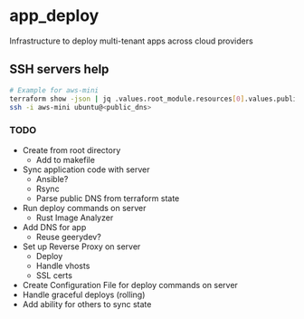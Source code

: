 # app_deploy
Infrastructure to deploy multi-tenant apps across cloud providers

## SSH servers help
```bash
# Example for aws-mini
terraform show -json | jq .values.root_module.resources[0].values.public_dns
ssh -i aws-mini ubuntu@<public_dns>
```

### TODO
- Create from root directory
  - Add to makefile
- Sync application code with server
  - Ansible?
  - Rsync
  - Parse public DNS from terraform state
- Run deploy commands on server
  - Rust Image Analyzer
- Add DNS for app
  - Reuse geerydev?
- Set up Reverse Proxy on server
  - Deploy
  - Handle vhosts
  - SSL certs
- Create Configuration File for deploy commands on server
- Handle graceful deploys (rolling)
- Add ability for others to sync state

